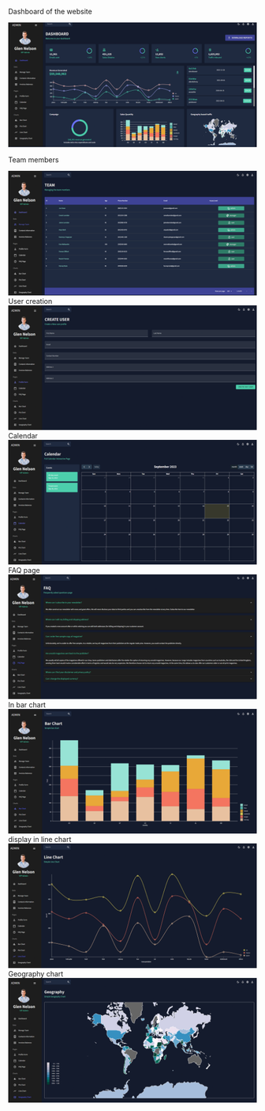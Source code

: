 Dashboard of the website

![Dashboard](images/dashboard.png)

Team members

![team](images/team.png)
User creation
![user](images/user.png)
Calendar
![calendar](images/calendar.png)
FAQ page
![faq](images/faq.png)
In bar chart
![bar chart](images/bar.png)
display in line chart
![line chart](images/line_chart.png)
Geography chart
![geo chart](images/geochart.png)